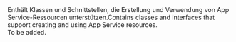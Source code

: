 <Namespace Name="Microsoft.Azure.Management.AppService.Fluent">
  <Docs>
    <summary><span data-ttu-id="f4855-101">Enthält Klassen und Schnittstellen, die Erstellung und Verwendung von App Service-Ressourcen unterstützen.</span><span class="sxs-lookup"><span data-stu-id="f4855-101">Contains classes and interfaces that support creating and using App Service resources.</span></span></summary> 
    <remarks>To be added.</remarks>
  </Docs>
</Namespace>

